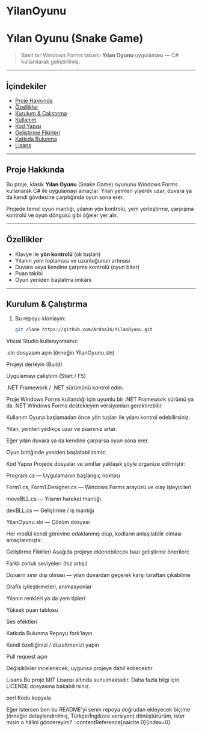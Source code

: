 # YilanOyunu

# Yılan Oyunu (Snake Game)

> Basit bir Windows Forms tabanlı **Yılan Oyunu** uygulaması — C# kullanılarak geliştirilmiş.

---

## İçindekiler

- [Proje Hakkında](#proje-hakkında)  
- [Özellikler](#özellikler)  
- [Kurulum & Çalıştırma](#kurulum--çalıştırma)  
- [Kullanım](#kullanım)  
- [Kod Yapısı](#kod-yapısı)  
- [Geliştirme Fikirleri](#geliştirme-fikirleri)  
- [Katkıda Bulunma](#katkıda-bulunma)  
- [Lisans](#lisans)  

---

## Proje Hakkında

Bu proje, klasik **Yılan Oyunu** (Snake Game) oyununu Windows Forms kullanarak C# ile uygulamayı amaçlar. Yılan yemleri yiyerek uzar, duvara ya da kendi gövdesine çarptığında oyun sona erer.

Projede temel oyun mantığı, yılanın yön kontrolü, yem yerleştirme, çarpışma kontrolü ve oyun döngüsü gibi öğeler yer alır.

---

## Özellikler

- Klavye ile **yön kontrolü** (ok tuşları)  
- Yılanın yem toplaması ve uzunluğunun artması  
- Duvara veya kendine çarpma kontrolü (oyun biter)  
- Puan takibi  
- Oyun yeniden başlatma imkânı  

---

## Kurulum & Çalıştırma

1. Bu repoyu klonlayın:

   ```bash
   git clone https://github.com/Ardaa24/YilanOyunu.git
Visual Studio kullanıyorsanız:

.sln dosyasını açın (örneğin YilanOyunu.sln)

Projeyi derleyin (Build)

Uygulamayı çalıştırın (Start / F5)

.NET Framework / .NET sürümünü kontrol edin:

Proje Windows Forms kullandığı için uyumlu bir .NET Framework sürümü ya da .NET Windows Forms destekleyen versiyonları gerektirebilir.

Kullanım
Oyuna başlamadan önce yön tuşları ile yılanı kontrol edebilirsiniz.

Yılan, yemleri yedikçe uzar ve puanınız artar.

Eğer yılan duvara ya da kendine çarparsa oyun sona erer.

Oyun bittiğinde yeniden başlatabilirsiniz.

Kod Yapısı
Projede dosyalar ve sınıflar yaklaşık şöyle organize edilmiştir:

Program.cs — Uygulamanın başlangıç noktası

Form1.cs, Form1.Designer.cs — Windows Forms arayüzü ve olay işleyicileri

moveBLL.cs — Yılanın hareket mantığı

devBLL.cs — Geliştirme / iş mantığı

YilanOyunu.sln — Çözüm dosyası

Her modül kendi görevine odaklanmış olup, kodların anlaşılabilir olması amaçlanmıştır.

Geliştirme Fikirleri
Aşağıda projeye eklenebilecek bazı geliştirme önerileri:

Farklı zorluk seviyeleri (hız artışı)

Duvarın sınır dışı olması — yılan duvardan geçerek karşı taraftan çıkabilme

Grafik iyileştirmeleri, animasyonlar

Yılanın renkleri ya da yem tipleri

Yüksek puan tablosu

Ses efektleri

Katkıda Bulunma
Repoyu fork’layın

Kendi özelliğinizi / düzeltmenizi yapın

Pull request açın

Değişiklikler incelenecek, uygunsa projeye dahil edilecektir

Lisans
Bu proje MIT Lisansı altında sunulmaktadır. Daha fazla bilgi için LICENSE dosyasına bakabilirsiniz.

perl
Kodu kopyala

Eğer istersen ben bu README’yi senin repoya doğrudan ekleyecek biçime (örneğin detaylandırılmış, Türkçe/İngilizce versiyon) dönüştürürüm, ister misin o hâlini göndereyim?
::contentReference[oaicite:0]{index=0}
